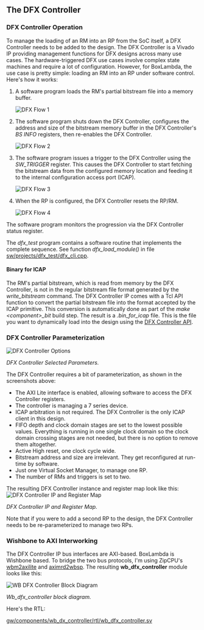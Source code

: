 ## The DFX Controller

### DFX Controller Operation

To manage the loading of an RM into an RP from the SoC itself, a DFX Controller needs to be added to the design. The DFX Controller is a Vivado IP providing management functions for DFX designs across many use cases. The hardware-triggered DFX use cases involve complex state machines and require a lot of configuration. However, for BoxLambda, the use case is pretty simple: loading an RM into an RP under software control. Here's how it works:

1. A software program loads the RM's partial bitstream file into a memory buffer.

    ![DFX Flow 1](assets/dfx_flow_1.png)

2. The software program shuts down the DFX Controller, configures the address and size of the bitstream memory buffer in the DFX Controller's *BS INFO* registers, then re-enables the DFX Controller.

    ![DFX Flow 2](assets/dfx_flow_2.png)

3. The software program issues a trigger to the DFX Controller using the *SW_TRIGGER* register. This causes the DFX Controller to start fetching the bitstream data from the configured memory location and feeding it to the internal configuration access port (ICAP).

    ![DFX Flow 3](assets/dfx_flow_3.png)

4. When the RP is configured, the DFX Controller resets the RP/RM.

    ![DFX Flow 4](assets/dfx_flow_4.png)

The software program monitors the progression via the DFX Controller status register. 

The *dfx_test* program contains a software routine that implements the complete sequence. See function *dfx_load_module()* in file [sw/projects/dfx_test/dfx_cli.cpp](https://github.com/epsilon537/boxlambda/blob/98b4f4e6d4bf33efa24f122d65c103f06b76289e/sw/projects/dfx_test/dfx_cli.cpp).

#### Binary for ICAP

The RM's partial bitstream, which is read from memory by the DFX Controller, is not in the regular bitstream file format generated by the *write_bitstream* command. The DFX Controller IP comes with a Tcl API function to convert the partial bitstream file into the format accepted by the ICAP primitive. This conversion is automatically done as part of the *make <component\>_bit* build step. The result is a *.bin_for_icap* file. This is the file you want to dynamically load into the design using the [DFX Controller API](sw_comp_dfx_controller_hal.md).

### DFX Controller Parameterization

![DFX Controller Options](assets/dfx_controller_options.png)

*DFX Controller Selected Parameters.*

The DFX Controller requires a bit of parameterization, as shown in the screenshots above:

- The AXI Lite interface is enabled, allowing software to access the DFX Controller registers.
- The controller is managing a 7 series device.
- ICAP arbitration is not required. The DFX Controller is the only ICAP client in this design.
- FIFO depth and clock domain stages are set to the lowest possible values. Everything is running in one single clock domain so the clock domain crossing stages are not needed, but there is no option to remove them altogether.
- Active High reset, one clock cycle wide.
- Bitstream address and size are irrelevant. They get reconfigured at run-time by software.
- Just one Virtual Socket Manager, to manage one RP.
- The number of RMs and triggers is set to two.

The resulting DFX Controller instance and register map look like this:
![DFX Controller IP and Register Map](assets/dfx_controller_ip_addr_map.png)

*DFX Controller IP and Register Map.*

Note that if you were to add a second RP to the design, the DFX Controller needs to be re-parameterized to manage two RPs.

### Wishbone to AXI Interworking

The DFX Controller IP bus interfaces are AXI-based. BoxLambda is Wishbone based. To bridge the two bus protocols, I'm using ZipCPU's [wbm2axilite](https://github.com/epsilon537/wb2axip/blob/c8dd694b472e74c53dcf9fa588b64e2b10ef65c0/rtl/wbm2axilite.v) and [aximrd2wbsp](https://github.com/epsilon537/wb2axip/blob/c8dd694b472e74c53dcf9fa588b64e2b10ef65c0/rtl/aximrd2wbsp.v). The resulting **wb_dfx_controller** module looks like this:


![WB DFX Controller Block Diagram](assets/wb_dfx_controller.png)

*Wb_dfx_controller block diagram.*

Here's the RTL:

[gw/components/wb_dx_controller/rtl/wb_dfx_controller.sv](https://github.com/epsilon537/boxlambda/blob/master/gw/components/wb_dfx_controller/rtl/wb_dfx_controller.sv)

